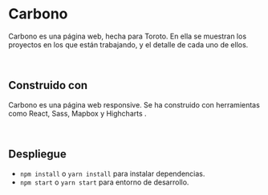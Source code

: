 # Carbono

Carbono es una página web, hecha para Toroto.
En ella se muestran los proyectos en los que están trabajando, y el detalle de cada uno de ellos.

&nbsp;

## Construido con

Carbono es una página web responsive. Se ha construido con herramientas como React, Sass, Mapbox y Highcharts .

&nbsp;

## Despliegue

- `npm install` o `yarn install` para instalar dependencias.
- `npm start` o `yarn start` para entorno de desarrollo.
